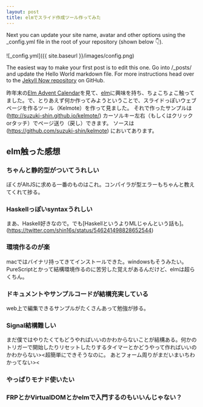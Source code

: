 ```yaml
---
layout: post
title: elmでスライド作成ツール作ってみた
---
```


Next you can update your site name, avatar and other options using the _config.yml file in the root of your repository (shown below :point_down:).

![_config.yml]({{ site.baseurl }}/images/config.png)

The easiest way to make your first post is to edit this one. Go into /_posts/ and update the Hello World markdown file. For more instructions head over to the [Jekyll Now repository](https://github.com/barryclark/jekyll-now) on GitHub.



昨年末の[Elm Advent Calendar](http//qiita.com/advent-calendar/2014/elm)を見て、[elm](http://elm-lang.org/)に興味を持ち、ちょこちょこ触ってました。で、とりあえず何か作ってみようということで、スライドっぽいウェブページを作るツール（Kelmote）を作って見ました。
それで作ったサンプルは (http://suzuki-shin.github.io/kelmote/)
カーソルキー左右（もしくはクリックorタッチ）でページ送り（戻し）できます。
ソースは (https://github.com/suzuki-shin/kelmote) においてあります。

## elm触った感想

### ちゃんと静的型がついてうれしい
ぼくがAltJSに求める一番のものはこれ。コンパイラが型エラーもちゃんと教えてくれて捗る。

### Haskellっぽいsyntaxうれしい
まあ、Haskell好きなので。でも[HaskellというよりMLじゃんという話も]。(https://twitter.com/shin16s/status/546241498828652544)

### 環境作るのが楽
macではバイナリ持ってきてインストールできた。windowsもそうみたい。
PureScriptとかって結構環境作るのに苦労した覚えがあるんだけど、elmは超らくちん。

### ドキュメントやサンプルコードが結構充実している
web上で編集できるサンプルがたくさんあって勉強が捗る。

### Signal結構難しい
まだ僕ではやりたくてもどうやればいいのかわからないことが結構ある。何かのトリガーで開始したりリセットしたりするタイマーとかどうやって作ればいいのかわからない><超簡単にできそうなのに。
あとフォーム周りがまだいまいちわかってない><

### やっぱりモナド使いたい

### FRPとかVirtualDOMとかelmで入門するのもいいんじゃない？
